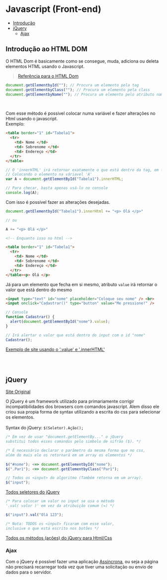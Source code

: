 # Javascript (Front-end)

* [Introdução](https://github.com/JoaoSodre/Programacao/blob/master/Javascript/Front-End.md#introdu%C3%A7%C3%A3o-ao-html-dom)
* [jQuery](https://github.com/JoaoSodre/Programacao/blob/master/Javascript/Front-End.md#jquery)
  * [Ajax](https://github.com/JoaoSodre/Programacao/blob/master/Javascript/Front-End.md#ajax)

## Introdução ao HTML DOM

O HTML Dom é basicamente como se consegue, muda, adiciona ou deleta elementos HTML usando o Javascript.

> [Referência para o HTML Dom](https://www.w3schools.com/js/js_htmldom_document.asp)

```javascript
document.getElementbyId(""); // Procura um elemento pela tag
document.getElementbyClass(""); // Procura um elemento pela class
document.getElementbyName(""); // Procura um elemento pelo atributo name
```

<br>

Com esse método é possivel colocar numa variável e fazer alterações no Html usando o javascript.<br>
Exemplo:

```html
<table border="1" id="Tabela1">
  <tr>
    <td> Nome </td>
    <td> Sobrenome </td>
    <td> Endereço </td>
  </tr>
</table>
```

```javascript
// O 'innerHTML' irá retornar exatamente o que está dentro da tag, em forma de STRING.
// Colocando o elemento na váriavel 'A'
var A = document.getElementById("Tabela1").innerHTML;

// Para checar, basta apenas usá-lo no console
console.log(A);
```

Com isso é possível fazer as alterações desejadas.

```javascript
document.getElementbyId("Tabela1").innerHtml += "<p> Olá </p>"

// ou

A += "<p> Olá </p>"
```

```html
<!-- Enquanto isso no html -->

<table border="1" id="Tabela1">
  <tr>
    <td> Nome </td>
    <td> Sobrenome </td>
    <td> Endereço </td>
  </tr>
</table><p> Olá </p>
```

 Já para um elemento que fecha em si mesmo, atributo `value` irá retornar o valor que está dentro do mesmo

```html
<input type="text" id="nome" placeholder="Coloque seu nome" /> <br>
<input onclick="Cadastrar()" type="button" value="Me pressione!" />
```

```javascript
// Console
function Cadastrar() {
  alert(document.getElementById("nome").value);
}

// Irá alertar o valor que está dentro do input com o id "nome"
Cadastrar();
```

[Exemplo de site usando o '.value' e '.innerHTML'](https://github.com/JoaoSodre/Programacao/blob/master/Html%20e%20Css/SitesAleatorios/Testando_DHtml.html)

<br><br>

## jQuery

[Site Original](https://jquery.com/)

O jQuery é um framework utilizado para primariamente corrigir incompatibilidades dos browsers com comandos javascript. Alem disso ele criou sua propia forma de syntax utilizando a escrita do css para selecionar os elementos.<br><br>
Syntax do jQuery: `$(Seletor).Ação();`

```javascript
/* Em vez de usar "document.getElementBy..." o jQuery 
substitui todos esses comandos pelo simbolo de sifrão ($). */

/* É necessário declarar o parâmetro da mesma forma que no css, 
além do mais ele os retornará em um array os elementos */
 
$("#nome"); <=> document.getElementbyId("nome");
$(".Par1"); <=> document.getElementbyClass("Par1");

// Todos os <input> do algoritmo (Também retorna em um array).
$("input");
```

[Todos seletores do jQuery](https://www.w3schools.com/jquery/jquery_ref_selectors.asp)

```javascript
/* Para colocar um valor no input se usa o método 
'.val( valor )' em vez da atribuição comum (=) */

$("input").val("Olá 123");

/* Nota: TODOS os <input> ficaram com esse valor,
inclusive o que está escrito nos botões */
```

[Todos os métodos (ações) do jQuery para Html/Css](https://www.w3schools.com/jquery/jquery_ref_html.asp)

### Ajax

Com o jQuery é possível fazer uma aplicação [Assíncrona](https://github.com/JoaoSodre/Programacao/blob/master/Javascript/Orienta%C3%A7%C3%A3o%20a%20Eventos.md#orienta%C3%A7%C3%A3o-a-eventos), ou seja a página não precisará recarregar toda vez que tiver uma solicitação ou envio de dados para o servidor.
